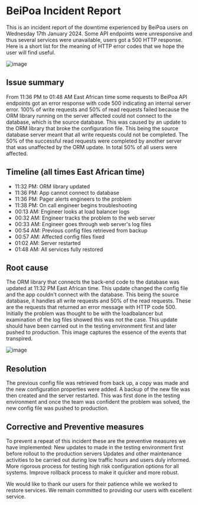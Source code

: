 # BeiPoa Incident Report

This is an incident report of the downtime experienced by BeiPoa users on Wednesday 17th January 2024. Some API endpoints were unresponsive and thus several services were unavailable, users got a 500 HTTP response. Here is a short list for the meaning of HTTP error codes that we hope the user will find useful.

![image](https://github.com/warui09/alx-system_engineering-devops/assets/93465580/cefff98e-af17-4f27-8426-ea67370d6ca6)

## Issue summary

From 11:36 PM to 01:48 AM East African time some requests to BeiPoa API endpoints got an error response with code 500 indicating an internal server error. 100% of write requests and 50% of read requests failed because the ORM library running on the server affected could not connect to the database, which is the source database. This was caused by an update to the ORM library that broke the configuration file. This being the source database server meant that all write requests could not be completed. The 50% of the successful read requests were completed by another server that was unaffected by the ORM update. In total 50% of all  users were affected.

## Timeline (all times East African time)

- 11:32 PM: ORM library updated 
- 11:36 PM: App cannot connect to database
- 11:36 PM: Pager alerts engineers to the problem
- 11:38 PM: On call engineer begins troubleshooting
- 00:13 AM: Engineer looks at load balancer logs
- 00:32 AM: Engineer tracks the problem to the web server
- 00:33 AM: Engineer goes through web server's log files
- 00:54 AM: Previous config files retrieved from backup
- 00:57 AM: Affected config files fixed
- 01:02 AM: Server restarted
- 01:48 AM: All services fully restored 

## Root cause

The ORM library that connects the back-end code to the database was updated at 11:32 PM East African time. This update changed the config file and the app couldn't connect with the database. This being the source database, it handles all write requests and 50% of the read requests. These are the requests that returned an error message with HTTP code 500.
Initially the problem was thought to be with the loadbalancer but examination of the log files showed this was not the case.
This update should have been carried out in the testing environment first and later pushed to production. This image captures the essence of the events that transpired.

![image](https://github.com/warui09/alx-system_engineering-devops/assets/93465580/000626c8-a44d-4a03-8ce6-aca0ae36695d)


## Resolution

The previous config file was retrieved from back up, a copy was made and the new configuration properties were added. A backup of the new file was then created and the server restarted.
This was first done in the testing environment and once the team was confident the problem was solved, the new config file was pushed to production.

## Corrective and Preventive measures

To prevent a repeat of this incident these are the preventive measures we have implemented:
New updates to made in the testing environment first before rollout to the production servers
Updates and other maintenance activities to be carried out during low traffic hours and users duly informed.
More rigorous process for testing high risk configuration options for all systems.
Improve rollback process to make it quicker and more robust.

We would like to thank our users for their patience while we worked to restore services. We remain committed to providing our users with excellent service.
